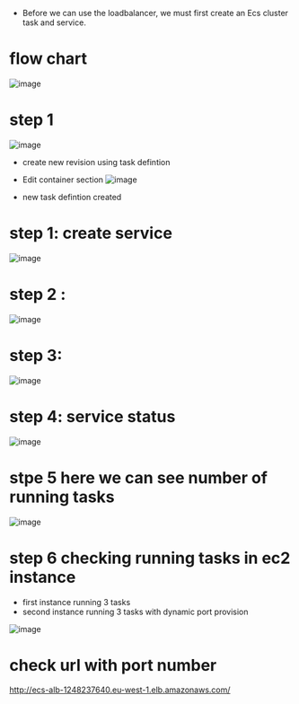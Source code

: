 * Before we can use the loadbalancer, we must first create an Ecs cluster task and service.

# flow chart

![image](https://user-images.githubusercontent.com/42309948/147048579-e3a87a9c-b0a8-4253-b73c-12139925a4a0.png)
# step 1
![image](https://user-images.githubusercontent.com/42309948/147081055-04b623b1-86be-4b24-914d-f6ad5cd3bfb4.png)

  * create new revision using task defintion
  
  * Edit container section
![image](https://user-images.githubusercontent.com/42309948/147082102-b85752b3-90fb-487e-9e61-67583a06e647.png)

  * new task defintion created

# step 1: create service

![image](https://user-images.githubusercontent.com/42309948/147083368-974e29d0-9620-48c5-8557-32ff77ecd720.png)

# step 2 :

![image](https://user-images.githubusercontent.com/42309948/147084768-265c5f8a-be92-47ce-8303-5bfff11e2467.png)

# step 3:

![image](https://user-images.githubusercontent.com/42309948/147084874-e0e3dacf-d0bf-4723-84db-99cb6a2f368f.png)

# step 4: service status

![image](https://user-images.githubusercontent.com/42309948/147085054-d51fac7a-aad9-4914-b670-7a60654e1eb0.png)


# stpe 5 here we can see number of running tasks

![image](https://user-images.githubusercontent.com/42309948/147085435-32e87f56-46ad-4b62-8e36-d08cefedd983.png)

# step 6 checking running tasks in ec2 instance
 
   * first instance running 3 tasks
   * second instance running 3 tasks with dynamic port provision

![image](https://user-images.githubusercontent.com/42309948/147085886-833e8c71-0ba2-4cdc-9f3d-53c7e9140abc.png)

# check url with port number
http://ecs-alb-1248237640.eu-west-1.elb.amazonaws.com/



  





